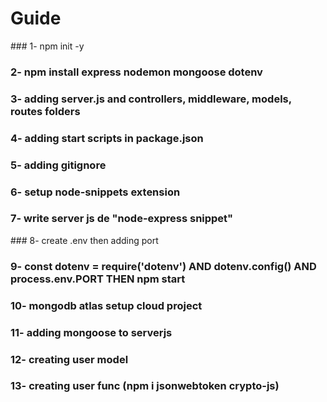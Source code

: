 # Guide

### 1- npm init -y

### 2- npm install express nodemon mongoose dotenv 

### 3- adding server.js and controllers, middleware, models, routes folders

### 4- adding start scripts in package.json 

### 5- adding gitignore

### 6- setup node-snippets extension

### 7- write server js de "node-express snippet" 

### 8- create .env then adding port

### 9- const dotenv = require('dotenv') AND dotenv.config() AND process.env.PORT THEN npm start

### 10- mongodb atlas setup cloud project

### 11- adding mongoose to serverjs

### 12- creating user model

### 13- creating user func (npm i jsonwebtoken crypto-js)